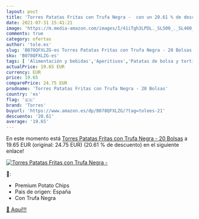 ```yaml
---
layout: post
title: 'Torres Patatas Fritas con Trufa Negra -  con un 20.61 % de descuento'
date: 2021-07-31 15:41:21
image: 'https://m.media-amazon.com/images/I/41iTgh3LPDL._SL500_._SL400_.jpg'
comments: true
category: ofertas
author: 'tole.es'
slug: 'B078QFXLZG-es Torres Patatas Fritas con Trufa Negra - 20 Bolsas'
sku: 'B078QFXLZG-es'
tags: [ 'Alimentación y bebidas','Aperitivos','Patatas de bolsa y tortitas de verduras','fritas','patatas','torres', ]
actualPrice: 19.65 EUR
currency: EUR
price: 19.65
comparePrice: 24.75 EUR
prodname: 'Torres Patatas Fritas con Trufa Negra - 20 Bolsas'
country: 'es'
flag: '🇪🇸'
brand: 'Torres'
buyurl: 'https://www.amazon.es/dp/B078QFXLZG/?tag=tolees-21'
descuento: '20.61'
average: '19.65'
---
```


En este momento está [Torres Patatas Fritas con Trufa Negra - 20 Bolsas](https://www.amazon.es/dp/B078QFXLZG/?tag=tolees-21) a 19.65 EUR (original: 24.75 EUR) (20.61 %  de descuento) en el siguiente enlace!

[![Torres Patatas Fritas con Trufa Negra - ](https://m.media-amazon.com/images/I/41iTgh3LPDL._SL500_._SL400_.jpg)](https://www.amazon.es/dp/B078QFXLZG/?tag=tolees-21)

🔎:

- Premium Potato Chips
- Pais de origen: España
- Con Trufa Negra

[🛒 Aquí!!!](https://www.amazon.es/dp/B078QFXLZG/?tag=tolees-21)
